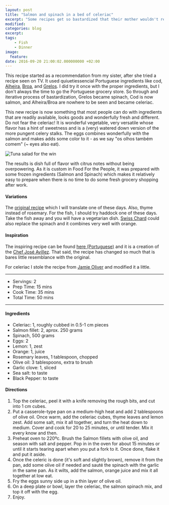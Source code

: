 ```yaml
---
layout: post
title: "Salmon and spinach in a bed of celeriac"
excerpt: "Some recipes get so bastardized that their mother wouldn't recognized them"
modified:
categories: blog
excerpt:
tags:
    - Fish
    - Dinner
image:
  feature:
date: 2016-09-20 21:00:02.000000000 +02:00
---
```



This recipe started as a recommendation from my sister, after she tried a recipe seen on TV. It used quiuetiessencial Portuguese ingredients like cod, [Alheira](https://en.wikipedia.org/wiki/Alheira), [Broa](https://en.wikipedia.org/wiki/Broa), and [Grelos](https://en.wikipedia.org/wiki/Rapini). I did try it once with the proper ingredients, but I don't always the time to go the Portuguese grocery store. So through and iterative process of bastardization, Grelos became spinach, Cod is now salmon, and Alheira/Broa are nowhere to be seen and became celeriac.

This new recipe is now something that most people can do with ingredients that are readily available, looks goods and wonderfully fresh and different. Do not fear the celeriac! It is wonderful vegetable, very versatile whose flavor has a hint of sweetness and is a (very) watered down version of the more pungent celery stalks. The eggs combines wonderfully with the salmon and makes adds some color to it - as we say "os olhos também comem" (~ eyes also eat).  


![Tuna salad for the win](https://dl.dropboxusercontent.com/u/9519660/foodforthepeople/img/SpinachAndSalmon.jpg)

The results is dish full of flavor with citrus notes without being overpowering. As it is custom in Food For the People, it was prepared with some frozen ingredients (Salmon and Spinach) which makes it relatively easy to prepare when there is no time to do some fresh grocery shopping after work. 

#### Variations

The [original recipe](https://www.joseavillez.pt/jdownloads/Receitas/Receitas_S1/receita_p2_15jun_lascas_bacalhau.pdf) which I will translate one of these days. Also, thyme instead of rosemary. For the fish, I should try haddock one of these days. Take the fish away and you will have a vegetarian dish. [Swiss Chard](https://en.wikipedia.org/wiki/Chard) could also replace the spinach and it combines very well with orange.


#### Inspiration

The inspiring recipe can be found [here (Portuguese)](https://www.joseavillez.pt/jdownloads/Receitas/Receitas_S1/receita_p2_15jun_lascas_bacalhau.pdf) and it is a creation of the [Chef José Avillez](https://www.joseavillez.pt). That said, the recipe has changed so much that is bares little resemblance with the original.

For celeriac I stole the recipe from [Jamie Oliver](http://www.jamieoliver.com/recipes/vegetables-recipes/simple-as-that-celeriac/) and modified it a little.

---

* Servings: 2
* Prep Time:  15 mins
* Cook Time:  35 mins
* Total Time: 50 mins

---


#### Ingredients

* Celeriac: 1, roughly cubbed in 0.5-1 cm pieces
* Salmon fillet: 2, aprox. 250 grams
* Spinach, 500 grams
* Eggs: 2
* Lemon: 1, zest
* Orange: 1, juice
* Rosemary leaves, 1 tablespoon, chopped
* Olive oil: 3 tablespoons, extra to brush
* Garlic clove: 1, sliced
* Sea salt: to taste
* Black Pepper: to taste


#### Directions

1. Top the celeriac, peel it with a knife removing the rough bits, and cut into 1 cm cubes.
2. Put a casserole-type pan on a medium-high heat and add 2 tablespoons of olive oil. Once warm, add the celeriac cubes, thyme leaves and lemon zest. Add some salt, mix it all together, and turn the heat down to medium. Cover and cook for 20 to 25 minutes, or until tender. Mix it every know and then.
3. Preheat oven to 220ºc. Brush the Salmon fillets with olive oil, and season with salt and pepper. Pop in in the oven for about 15 minutes or until it starts tearing apart when you put a fork to it. Once done, flake it and put it aside.
4. Once the celeric is done (it's soft and slightly brown), remove it from the pan, add some olive oil if needed and sauté the spinach with the garlic in the same pan. As it wilts, add the salmon, orange juice and mix it all together at low eat.
5. Fry the eggs sunny side up in a thin layer of olive oil. 
6. On a deep plate or bowl, layer the celeriac, the salmon spinach mix, and top it off with the egg.
7. Enjoy.